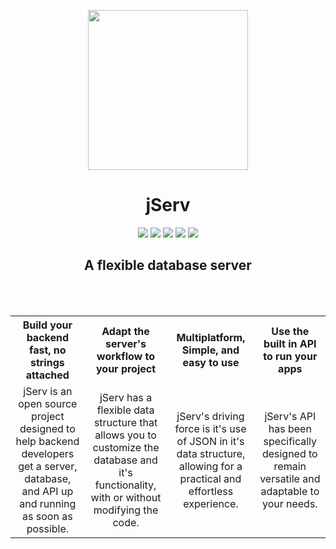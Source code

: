 <p align="center">
    <img src="Media/icon.png" width="256px" height="256px">
</p>

<h1 align="center">
    jServ
</h1>

<p align="center">
    <img src="https://img.shields.io/github/license/Alchemi/jServ?style=flat-square">
    <img src="https://img.shields.io/github/manifest-json/v/Alchemi/jServ?style=flat-square">
    <img src="https://img.shields.io/badge/Build-In%20Development-red?style=flat-square">
    <img src="https://img.shields.io/badge/Platforms-Windows-brightgreen?style=flat-square">
    <a href="https://www.getpostman.com/collections/289f0bfba5cf1a9572c7">
        <img src="https://img.shields.io/badge/Postman-API_Ready-orange?style=flat-square&logo=postman">
    </a>
</p>


<h2 align="center">
    A flexible database server
</h2>
<br><br>
<table border="0">
    <tr>
        <th align="center">
            Build your backend fast, no strings attached
        </th> 
        <th align="center">
            Adapt the server's workflow to your project
        </th>
        <th align="center">
            Multiplatform, Simple, and easy to use
        </th>
        <th align="center">
            Use the built in API to run your apps
        </th>  
    </tr>
    <tr>
        <td align="center">
            jServ is an open source project designed to help backend developers get a server, database, and API up and running as soon as possible.
        </td>
        <td align="center">
            jServ has a flexible data structure that allows you to customize the database and it's functionality, with or without modifying the code.
        </td>
        <td align="center">
            jServ's driving force is it's use of JSON in it's data structure, allowing for a practical and effortless experience.
        </td>
        <td align="center">
            jServ's API has been specifically designed to remain versatile and adaptable to your needs.
        </td>
    </tr>
    
</table>